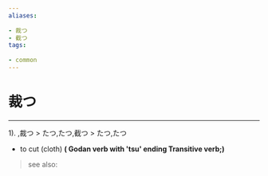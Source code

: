 ```yaml
---
aliases:
    
- 裁つ
- 截つ
tags:
    
- common
---
```


# 裁つ
---
1).
,裁つ > たつ,たつ,截つ > たつ,たつ

- to cut (cloth)
**( Godan verb with 'tsu' ending Transitive verb;)**
> see also: 
            